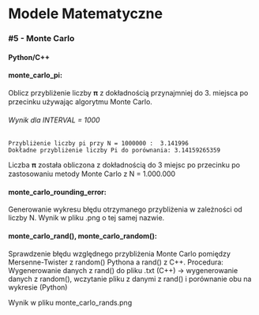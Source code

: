 # Modele Matematyczne

### #5 - Monte Carlo

#### Python/C++

#### monte_carlo_pi:

Oblicz przybliżenie liczby 𝛑  z dokładnością przynajmniej do 3. miejsca po przecinku używając algorytmu Monte Carlo.

###### Wynik dla INTERVAL = 1000

``````
Przybliżenie liczby pi przy N = 1000000 :  3.141996
Dokładne przybliżenie liczby Pi do porównania: 3.14159265359
``````

Liczba 𝛑 została obliczona z dokładnością do 3 miejsc po przecinku po zastosowaniu metody Monte Carlo z N = 1.000.000


#### monte_carlo_rounding_error:

Generowanie wykresu błędu otrzymanego przybliżenia w zależności od liczby N. Wynik w pliku .png o tej samej nazwie.

#### monte_carlo_rand(), monte_carlo_random():

Sprawdzenie błędu względnego przybliżenia Monte Carlo pomiędzy Mersenne-Twister z random() Pythona a rand() z C++.
Procedura: Wygenerowanie danych z rand() do pliku .txt (C++) -> wygenerowanie danych z random(), wczytanie pliku z danymi z rand() i porównanie obu na wykresie (Python) 

Wynik w pliku monte_carlo_rands.png



